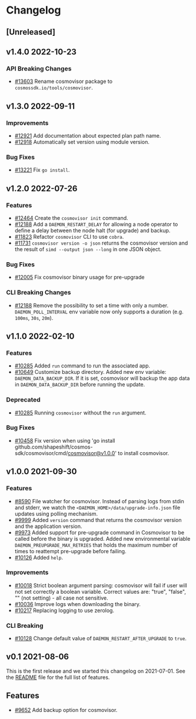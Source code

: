 <!--
Guiding Principles:

Changelogs are for humans, not machines.
There should be an entry for every single version.
The same types of changes should be grouped.
Versions and sections should be linkable.
The latest version comes first.
The release date of each version is displayed.
Mention whether you follow Semantic Versioning.

Usage:

Change log entries are to be added to the Unreleased section under the
appropriate stanza (see below). Each entry should ideally include a tag and
the Github issue reference in the following format:

* (<tag>) \#<issue-number> message

The issue numbers will later be link-ified during the release process so you do
not have to worry about including a link manually, but you can if you wish.

Types of changes (Stanzas):

"Features" for new features.
"Improvements" for changes in existing functionality.
"Deprecated" for soon-to-be removed features.
"Bug Fixes" for any bug fixes.
"Client Breaking" for breaking Protobuf, gRPC and REST routes used by end-users.
"CLI Breaking" for breaking CLI commands.
"API Breaking" for breaking exported APIs used by developers building on SDK.
Ref: https://keepachangelog.com/en/1.0.0/
-->

# Changelog

## [Unreleased]

## v1.4.0 2022-10-23

### API Breaking Changes

* [#13603](https://github.com/cosmos-sdk/pull/13603) Rename cosmovisor package to `cosmossdk.io/tools/cosmovisor`.

## v1.3.0 2022-09-11

### Improvements

* [#12921](https://github.com/shapeshift/cosmos-sdk/pull/12918) Add documentation about expected plan path name.
* [#12918](https://github.com/shapeshift/cosmos-sdk/pull/12918) Automatically set version using module version.

### Bug Fixes

* [#13221](https://github.com/shapeshift/cosmos-sdk/pull/13221) Fix `go install`.

## v1.2.0 2022-07-26

### Features

* [\#12464](https://github.com/shapeshift/cosmos-sdk/pull/12464) Create the `cosmovisor init` command.
* [\#12188](https://github.com/shapeshift/cosmos-sdk/pull/12188) Add a `DAEMON_RESTART_DELAY` for allowing a node operator to define a delay between the node halt (for upgrade) and backup.
* [\#11823](https://github.com/shapeshift/cosmos-sdk/pull/11823) Refactor `cosmovisor` CLI to use `cobra`.
* [\#11731](https://github.com/shapeshift/cosmos-sdk/pull/11731) `cosmovisor version -o json` returns the cosmovisor version and the result of `simd --output json --long` in one JSON object.

### Bug Fixes

* [\#12005](https://github.com/shapeshift/cosmos-sdk/pull/12005) Fix cosmovisor binary usage for pre-upgrade

### CLI Breaking Changes

* [\#12188](https://github.com/shapeshift/cosmos-sdk/pull/12188) Remove the possibility to set a time with only a number. `DAEMON_POLL_INTERVAL` env variable now only supports a duration (e.g. `100ms`, `30s`, `20m`).

## v1.1.0 2022-02-10

### Features

* [\#10285](https://github.com/shapeshift/cosmos-sdk/pull/10316) Added `run` command to run the associated app.
* [\#10649](https://github.com/shapeshift/cosmos-sdk/pull/10649) Customize backup directory. Added new env variable: `DAEMON_DATA_BACKUP_DIR`. If it is set, cosmovisor will backup the app data in `DAEMON_DATA_BACKUP_DIR` before running the update.

### Deprecated

* [\#10285](https://github.com/shapeshift/cosmos-sdk/pull/10316) Running `cosmovisor` without the `run` argument.

### Bug Fixes

* [\#10458](https://github.com/shapeshift/cosmos-sdk/pull/10458) Fix version when using 'go install github.com/shapeshift/cosmos-sdk/cosmovisor/cmd/cosmovisor@v1.0.0' to install cosmovisor.

## v1.0.0 2021-09-30

### Features

* [\#8590](https://github.com/shapeshift/cosmos-sdk/pull/8590) File watcher for cosmovisor. Instead of parsing logs from stdin and stderr, we watch the `<DAEMON_HOME>/data/upgrade-info.json` file updates using polling mechanism.
* [\#9999](https://github.com/shapeshift/cosmos-sdk/pull/10103) Added `version` command that returns the cosmovisor version and the application version.
* [\#9973](https://github.com/shapeshift/cosmos-sdk/pull/10056) Added support for pre-upgrade command in Cosmovisor to be called before the binary is upgraded. Added new environmental variable `DAEMON_PREUPGRADE_MAX_RETRIES` that holds the maximum number of times to reattempt pre-upgrade before failing.
* [\#10126](https://github.com/shapeshift/cosmos-sdk/pull/10229) Added `help`.

### Improvements

* [\#10018](https://github.com/shapeshift/cosmos-sdk/pull/10018) Strict boolean argument parsing: cosmovisor will fail if user will not set correctly a boolean variable. Correct values are: "true", "false", "" (not setting) - all case not sensitive.
* [\#10036](https://github.com/shapeshift/cosmos-sdk/pull/10036) Improve logs when downloading the binary.
* [\#10217](https://github.com/shapeshift/cosmos-sdk/pull/10217) Replacing logging to use zerolog.

### CLI Breaking

* [\#10128](https://github.com/shapeshift/cosmos-sdk/pull/10128) Change default value of `DAEMON_RESTART_AFTER_UPGRADE` to `true`.

## v0.1 2021-08-06

This is the first release and we started this changelog on 2021-07-01. See the [README](https://github.com/shapeshift/cosmos-sdk/blob/release/cosmovisor/v0.1.x/cosmovisor/CHANGELOG.md) file for the full list of features.

## Features

* [\#9652](https://github.com/shapeshift/cosmos-sdk/pull/9652) Add backup option for cosmovisor.
